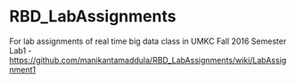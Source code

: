 # RBD_LabAssignments
For lab assignments of real time big data class in UMKC Fall 2016 Semester
Lab1 - https://github.com/manikantamaddula/RBD_LabAssignments/wiki/LabAssignment1
